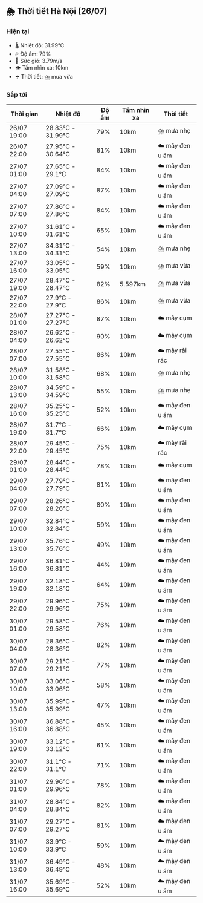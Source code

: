 ## 🌦️ Thời tiết Hà Nội (26/07)

### Hiện tại

- 🌡️ Nhiệt độ: 31.99℃
- 💦 Độ ẩm: 79%
- 💨 Sức gió: 3.79m/s
- 👁️ Tầm nhìn xa: 10km
- ☂️ Thời tiết: ⛈️ mưa vừa

### Sắp tới

| Thời gian | Nhiệt độ | Độ ẩm | Tầm nhìn xa | Thời tiết |
| --- | --- | --- | --- | --- |
| 26/07 19:00 | 28.83℃ - 31.99℃ | 79% | 10km | ⛈️ mưa nhẹ |
| 26/07 22:00 | 27.95℃ - 30.64℃ | 81% | 10km | ☁️ mây đen u ám |
| 27/07 01:00 | 27.65℃ - 29.1℃ | 84% | 10km | ☁️ mây đen u ám |
| 27/07 04:00 | 27.09℃ - 27.09℃ | 87% | 10km | ☁️ mây đen u ám |
| 27/07 07:00 | 27.86℃ - 27.86℃ | 84% | 10km | ☁️ mây đen u ám |
| 27/07 10:00 | 31.61℃ - 31.61℃ | 65% | 10km | ☁️ mây đen u ám |
| 27/07 13:00 | 34.31℃ - 34.31℃ | 54% | 10km | ⛈️ mưa nhẹ |
| 27/07 16:00 | 33.05℃ - 33.05℃ | 59% | 10km | ⛈️ mưa vừa |
| 27/07 19:00 | 28.47℃ - 28.47℃ | 82% | 5.597km | ⛈️ mưa vừa |
| 27/07 22:00 | 27.9℃ - 27.9℃ | 86% | 10km | ⛈️ mưa vừa |
| 28/07 01:00 | 27.27℃ - 27.27℃ | 87% | 10km | ☁️ mây cụm |
| 28/07 04:00 | 26.62℃ - 26.62℃ | 90% | 10km | ☁️ mây cụm |
| 28/07 07:00 | 27.55℃ - 27.55℃ | 86% | 10km | ☁️ mây rải rác |
| 28/07 10:00 | 31.58℃ - 31.58℃ | 68% | 10km | ⛈️ mưa nhẹ |
| 28/07 13:00 | 34.59℃ - 34.59℃ | 55% | 10km | ⛈️ mưa nhẹ |
| 28/07 16:00 | 35.25℃ - 35.25℃ | 52% | 10km | ☁️ mây đen u ám |
| 28/07 19:00 | 31.7℃ - 31.7℃ | 66% | 10km | ☁️ mây cụm |
| 28/07 22:00 | 29.45℃ - 29.45℃ | 75% | 10km | ☁️ mây rải rác |
| 29/07 01:00 | 28.44℃ - 28.44℃ | 78% | 10km | ☁️ mây cụm |
| 29/07 04:00 | 27.79℃ - 27.79℃ | 81% | 10km | ☁️ mây đen u ám |
| 29/07 07:00 | 28.26℃ - 28.26℃ | 80% | 10km | ☁️ mây đen u ám |
| 29/07 10:00 | 32.84℃ - 32.84℃ | 59% | 10km | ☁️ mây đen u ám |
| 29/07 13:00 | 35.76℃ - 35.76℃ | 49% | 10km | ☁️ mây đen u ám |
| 29/07 16:00 | 36.81℃ - 36.81℃ | 44% | 10km | ☁️ mây đen u ám |
| 29/07 19:00 | 32.18℃ - 32.18℃ | 64% | 10km | ☁️ mây đen u ám |
| 29/07 22:00 | 29.96℃ - 29.96℃ | 75% | 10km | ☁️ mây đen u ám |
| 30/07 01:00 | 29.58℃ - 29.58℃ | 76% | 10km | ☁️ mây đen u ám |
| 30/07 04:00 | 28.36℃ - 28.36℃ | 82% | 10km | ☁️ mây đen u ám |
| 30/07 07:00 | 29.21℃ - 29.21℃ | 77% | 10km | ☁️ mây đen u ám |
| 30/07 10:00 | 33.06℃ - 33.06℃ | 58% | 10km | ☁️ mây đen u ám |
| 30/07 13:00 | 35.99℃ - 35.99℃ | 47% | 10km | ☁️ mây đen u ám |
| 30/07 16:00 | 36.88℃ - 36.88℃ | 45% | 10km | ☁️ mây đen u ám |
| 30/07 19:00 | 33.12℃ - 33.12℃ | 61% | 10km | ☁️ mây đen u ám |
| 30/07 22:00 | 31.1℃ - 31.1℃ | 71% | 10km | ☁️ mây đen u ám |
| 31/07 01:00 | 29.96℃ - 29.96℃ | 78% | 10km | ☁️ mây đen u ám |
| 31/07 04:00 | 28.84℃ - 28.84℃ | 82% | 10km | ☁️ mây đen u ám |
| 31/07 07:00 | 29.27℃ - 29.27℃ | 81% | 10km | ☁️ mây đen u ám |
| 31/07 10:00 | 33.9℃ - 33.9℃ | 59% | 10km | ☁️ mây đen u ám |
| 31/07 13:00 | 36.49℃ - 36.49℃ | 48% | 10km | ☁️ mây đen u ám |
| 31/07 16:00 | 35.69℃ - 35.69℃ | 52% | 10km | ☁️ mây đen u ám |
